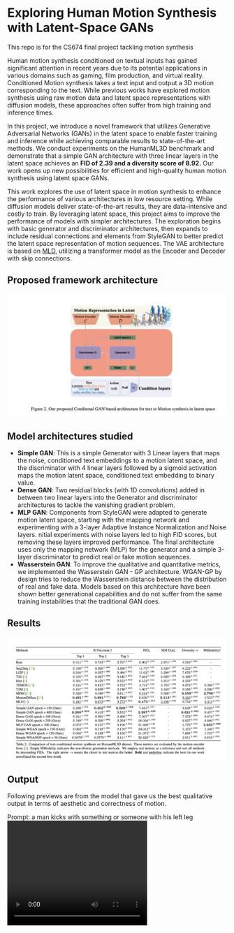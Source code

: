 
# Exploring Human Motion Synthesis with Latent-Space GANs

This repo is for the CS674 final project tackling motion synthesis

Human motion synthesis conditioned on textual inputs has gained significant attention in recent years due to its potential applications in various domains such as gaming, film production, and virtual reality. Conditioned Motion synthesis takes a text input and output a 3D motion corresponding to the text. While previous works have explored motion synthesis using raw motion data and latent space representations with diffusion models, these approaches often suffer from high training and inference times. 

In this project, we introduce a novel framework that utilizes Generative Adversarial Networks (GANs) in the latent space to enable faster training and inference while achieving comparable results to state-of-the-art methods. We conduct experiments on the HumanML3D benchmark and demonstrate that a simple GAN architecture with three linear layers in the latent space achieves an **FID of 2.39 and a diversity score of 8.92.** Our work opens up new possibilities for efficient and high-quality human motion synthesis using latent space GANs.

This work explores the use of latent space in motion synthesis to enhance the performance of various architectures in low resource setting. While diffusion models deliver state-of-the-art results, they are data-intensive and costly to train. By leveraging latent space, this project aims to improve the performance of models with simpler architectures. The exploration begins with basic generator and discriminator architectures, then expands to include residual connections and elements from StyleGAN to better predict the latent space representation of motion sequences. The VAE architecture is based on [MLD](https://github.com/ChenFengYe/motion-latent-diffusion), utilizing a transformer model as the Encoder and Decoder with skip connections.

## Proposed framework architecture

![proposed framework](./demo/data/readme_assets/architecture.png)

## Model architectures studied
- **Simple GAN**: This is a simple Generator with 3 Linear layers that maps the noise, conditioned text embeddings to a motion latent space, and the discriminator with 4 linear layers followed by a sigmoid activation maps the motion latent space, conditioned text embedding to binary value.
- **Dense GAN**: Two residual blocks (with 1D convolutions) added in between two linear layers into the Generator and discriminator architectures to tackle the vanishing gradient problem.
- **MLP GAN**: Components from StyleGAN were adapted to generate motion latent space, starting with the mapping network and experimenting with a 3-layer Adaptive Instance Normalization and Noise layers. nitial experiments with noise layers led to high FID scores, but removing these layers improved performance. The final architecture uses only the mapping network (MLP) for the generator and a simple 3-layer discriminator to predict real or fake motion sequences.
- **Wasserstein GAN**: To improve the qualitative and quantitative metrics, we implemented the Wasserstein GAN - GP architecture. WGAN-GP by design tries to reduce the Wasserstein distance between the distribution of real and fake data. Models based on this architecture have been shown better generational capabilities and do not suffer from the same training instabilities that the traditional GAN does.

## Results
![results](./demo/data/readme_assets/results.png)

## Output

Following previews are from the model that gave us the best qualitative output in terms of aesthetic and correctness of motion.

Prompt: a man kicks with something or someone with his left leg
<video src="./demo/data/readme_assets/example_0.mp4" width="320" height="240" controls></video>